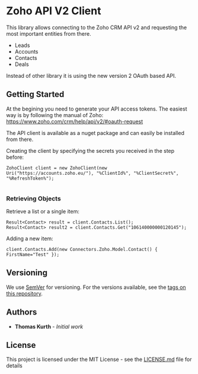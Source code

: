 # Zoho API V2 Client

This library allows connecting to the Zoho CRM API v2 and requesting the most important entities from there.
* Leads
* Accounts
* Contacts
* Deals

Instead of other library it is using the new version 2 OAuth based API.

## Getting Started

At the begining you need to generate your API access tokens. The easiest way is by following the manual of Zoho: https://www.zoho.com/crm/help/api/v2/#oauth-request

The API client is available as a nuget package and can easily be installed from there.

Creating the client by specifying the secrets you received in the step before:
```
ZohoClient client = new ZohoClient(new Uri("https://accounts.zoho.eu/"), "%ClientId%", "%ClientSecret%", "%RefreshToken%");
            
```

### Retrieving Objects

Retrieve a list or a single item:
```
Result<Contact> result = client.Contacts.List();
Result<Contact> result2 = client.Contacts.Get("106140000000120145");
```

Adding a new item:
```
client.Contacts.Add(new Connectors.Zoho.Model.Contact() { FirstName="Test" });
```

## Versioning

We use [SemVer](http://semver.org/) for versioning. For the versions available, see the [tags on this repository](https://github.com/your/project/tags). 

## Authors

* **Thomas Kurth** - *Initial work* 

## License

This project is licensed under the MIT License - see the [LICENSE.md](LICENSE.md) file for details

